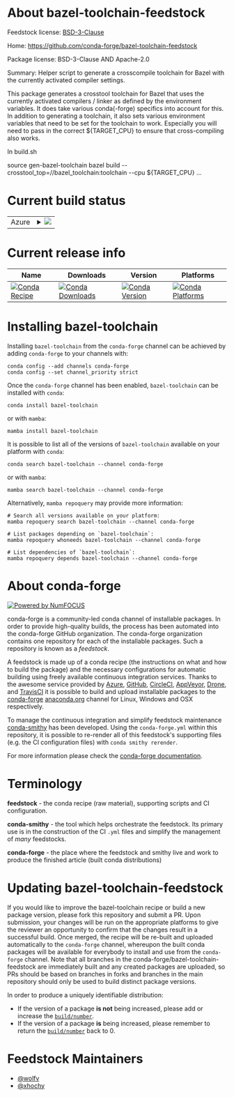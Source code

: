 About bazel-toolchain-feedstock
===============================

Feedstock license: [BSD-3-Clause](https://github.com/conda-forge/bazel-toolchain-feedstock/blob/main/LICENSE.txt)

Home: https://github.com/conda-forge/bazel-toolchain-feedstock

Package license: BSD-3-Clause AND Apache-2.0

Summary: Helper script to generate a crosscompile toolchain for Bazel with the currently activated compiler settings.

This package generates a crosstool toolchain for Bazel that uses the currently
activated compilers / linker as defined by the environment variables. It does
take various conda(-forge) specifics into account for this. In addition to generating
a toolchain, it also sets various environment variables that need to be set for
the toolchain to work. Especially you will need to pass in the correct ${TARGET_CPU}
to ensure that cross-compiling also works.

In build.sh

  source gen-bazel-toolchain
  bazel build --crosstool_top=//bazel_toolchain:toolchain --cpu ${TARGET_CPU} …


Current build status
====================


<table>
    
  <tr>
    <td>Azure</td>
    <td>
      <details>
        <summary>
          <a href="https://dev.azure.com/conda-forge/feedstock-builds/_build/latest?definitionId=13495&branchName=main">
            <img src="https://dev.azure.com/conda-forge/feedstock-builds/_apis/build/status/bazel-toolchain-feedstock?branchName=main">
          </a>
        </summary>
        <table>
          <thead><tr><th>Variant</th><th>Status</th></tr></thead>
          <tbody><tr>
              <td>linux_64</td>
              <td>
                <a href="https://dev.azure.com/conda-forge/feedstock-builds/_build/latest?definitionId=13495&branchName=main">
                  <img src="https://dev.azure.com/conda-forge/feedstock-builds/_apis/build/status/bazel-toolchain-feedstock?branchName=main&jobName=linux&configuration=linux%20linux_64_" alt="variant">
                </a>
              </td>
            </tr><tr>
              <td>linux_aarch64</td>
              <td>
                <a href="https://dev.azure.com/conda-forge/feedstock-builds/_build/latest?definitionId=13495&branchName=main">
                  <img src="https://dev.azure.com/conda-forge/feedstock-builds/_apis/build/status/bazel-toolchain-feedstock?branchName=main&jobName=linux&configuration=linux%20linux_aarch64_" alt="variant">
                </a>
              </td>
            </tr><tr>
              <td>linux_ppc64le</td>
              <td>
                <a href="https://dev.azure.com/conda-forge/feedstock-builds/_build/latest?definitionId=13495&branchName=main">
                  <img src="https://dev.azure.com/conda-forge/feedstock-builds/_apis/build/status/bazel-toolchain-feedstock?branchName=main&jobName=linux&configuration=linux%20linux_ppc64le_" alt="variant">
                </a>
              </td>
            </tr><tr>
              <td>osx_64</td>
              <td>
                <a href="https://dev.azure.com/conda-forge/feedstock-builds/_build/latest?definitionId=13495&branchName=main">
                  <img src="https://dev.azure.com/conda-forge/feedstock-builds/_apis/build/status/bazel-toolchain-feedstock?branchName=main&jobName=osx&configuration=osx%20osx_64_" alt="variant">
                </a>
              </td>
            </tr><tr>
              <td>osx_arm64</td>
              <td>
                <a href="https://dev.azure.com/conda-forge/feedstock-builds/_build/latest?definitionId=13495&branchName=main">
                  <img src="https://dev.azure.com/conda-forge/feedstock-builds/_apis/build/status/bazel-toolchain-feedstock?branchName=main&jobName=osx&configuration=osx%20osx_arm64_" alt="variant">
                </a>
              </td>
            </tr>
          </tbody>
        </table>
      </details>
    </td>
  </tr>
</table>

Current release info
====================

| Name | Downloads | Version | Platforms |
| --- | --- | --- | --- |
| [![Conda Recipe](https://img.shields.io/badge/recipe-bazel--toolchain-green.svg)](https://anaconda.org/conda-forge/bazel-toolchain) | [![Conda Downloads](https://img.shields.io/conda/dn/conda-forge/bazel-toolchain.svg)](https://anaconda.org/conda-forge/bazel-toolchain) | [![Conda Version](https://img.shields.io/conda/vn/conda-forge/bazel-toolchain.svg)](https://anaconda.org/conda-forge/bazel-toolchain) | [![Conda Platforms](https://img.shields.io/conda/pn/conda-forge/bazel-toolchain.svg)](https://anaconda.org/conda-forge/bazel-toolchain) |

Installing bazel-toolchain
==========================

Installing `bazel-toolchain` from the `conda-forge` channel can be achieved by adding `conda-forge` to your channels with:

```
conda config --add channels conda-forge
conda config --set channel_priority strict
```

Once the `conda-forge` channel has been enabled, `bazel-toolchain` can be installed with `conda`:

```
conda install bazel-toolchain
```

or with `mamba`:

```
mamba install bazel-toolchain
```

It is possible to list all of the versions of `bazel-toolchain` available on your platform with `conda`:

```
conda search bazel-toolchain --channel conda-forge
```

or with `mamba`:

```
mamba search bazel-toolchain --channel conda-forge
```

Alternatively, `mamba repoquery` may provide more information:

```
# Search all versions available on your platform:
mamba repoquery search bazel-toolchain --channel conda-forge

# List packages depending on `bazel-toolchain`:
mamba repoquery whoneeds bazel-toolchain --channel conda-forge

# List dependencies of `bazel-toolchain`:
mamba repoquery depends bazel-toolchain --channel conda-forge
```


About conda-forge
=================

[![Powered by
NumFOCUS](https://img.shields.io/badge/powered%20by-NumFOCUS-orange.svg?style=flat&colorA=E1523D&colorB=007D8A)](https://numfocus.org)

conda-forge is a community-led conda channel of installable packages.
In order to provide high-quality builds, the process has been automated into the
conda-forge GitHub organization. The conda-forge organization contains one repository
for each of the installable packages. Such a repository is known as a *feedstock*.

A feedstock is made up of a conda recipe (the instructions on what and how to build
the package) and the necessary configurations for automatic building using freely
available continuous integration services. Thanks to the awesome service provided by
[Azure](https://azure.microsoft.com/en-us/services/devops/), [GitHub](https://github.com/),
[CircleCI](https://circleci.com/), [AppVeyor](https://www.appveyor.com/),
[Drone](https://cloud.drone.io/welcome), and [TravisCI](https://travis-ci.com/)
it is possible to build and upload installable packages to the
[conda-forge](https://anaconda.org/conda-forge) [anaconda.org](https://anaconda.org/)
channel for Linux, Windows and OSX respectively.

To manage the continuous integration and simplify feedstock maintenance
[conda-smithy](https://github.com/conda-forge/conda-smithy) has been developed.
Using the ``conda-forge.yml`` within this repository, it is possible to re-render all of
this feedstock's supporting files (e.g. the CI configuration files) with ``conda smithy rerender``.

For more information please check the [conda-forge documentation](https://conda-forge.org/docs/).

Terminology
===========

**feedstock** - the conda recipe (raw material), supporting scripts and CI configuration.

**conda-smithy** - the tool which helps orchestrate the feedstock.
                   Its primary use is in the construction of the CI ``.yml`` files
                   and simplify the management of *many* feedstocks.

**conda-forge** - the place where the feedstock and smithy live and work to
                  produce the finished article (built conda distributions)


Updating bazel-toolchain-feedstock
==================================

If you would like to improve the bazel-toolchain recipe or build a new
package version, please fork this repository and submit a PR. Upon submission,
your changes will be run on the appropriate platforms to give the reviewer an
opportunity to confirm that the changes result in a successful build. Once
merged, the recipe will be re-built and uploaded automatically to the
`conda-forge` channel, whereupon the built conda packages will be available for
everybody to install and use from the `conda-forge` channel.
Note that all branches in the conda-forge/bazel-toolchain-feedstock are
immediately built and any created packages are uploaded, so PRs should be based
on branches in forks and branches in the main repository should only be used to
build distinct package versions.

In order to produce a uniquely identifiable distribution:
 * If the version of a package **is not** being increased, please add or increase
   the [``build/number``](https://docs.conda.io/projects/conda-build/en/latest/resources/define-metadata.html#build-number-and-string).
 * If the version of a package **is** being increased, please remember to return
   the [``build/number``](https://docs.conda.io/projects/conda-build/en/latest/resources/define-metadata.html#build-number-and-string)
   back to 0.

Feedstock Maintainers
=====================

* [@wolfv](https://github.com/wolfv/)
* [@xhochy](https://github.com/xhochy/)

